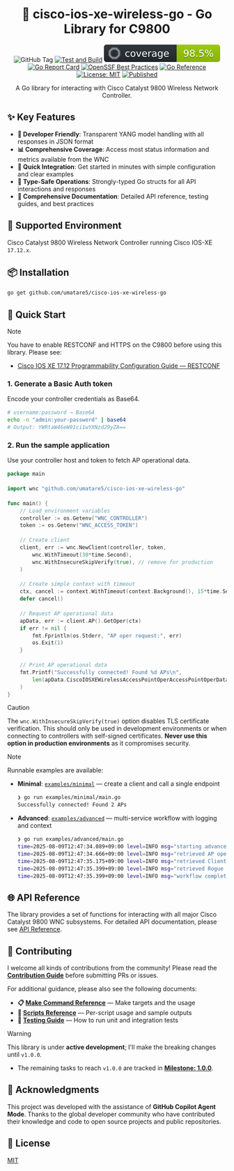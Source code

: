 <h1 align="center">📗 cisco-ios-xe-wireless-go - Go Library for C9800</h1>

<p align="center">
  <img alt="GitHub Tag" src="https://img.shields.io/github/v/tag/umatare5/cisco-ios-xe-wireless-go?label=Latest%20version" />
  <a href="https://github.com/umatare5/cisco-ios-xe-wireless-go/actions/workflows/go-test-build.yml"><img alt="Test and Build" src="https://github.com/umatare5/cisco-ios-xe-wireless-go/actions/workflows/go-test-build.yml/badge.svg?branch=main" /></a>
  <img alt="Test Coverage" src="docs/assets/coverage.svg" />
  <a href="https://goreportcard.com/report/github.com/umatare5/cisco-ios-xe-wireless-go"><img alt="Go Report Card" src="https://goreportcard.com/badge/github.com/umatare5/cisco-ios-xe-wireless-go" /></a>
  <a href="https://www.bestpractices.dev/projects/10969"><img alt="OpenSSF Best Practices" src="https://www.bestpractices.dev/projects/10969/badge" /></a>
  <a href="https://pkg.go.dev/github.com/umatare5/cisco-ios-xe-wireless-go"><img alt="Go Reference" src="https://pkg.go.dev/badge/umatare5/cisco-ios-xe-wireless-go.svg" /></a>
  <a href="./LICENSE"><img alt="License: MIT" src="https://img.shields.io/badge/License-MIT-yellow.svg" /></a>
  <a href="https://developer.cisco.com/codeexchange/github/repo/umatare5/cisco-ios-xe-wireless-go"><img alt="Published" src="https://static.production.devnetcloud.com/codeexchange/assets/images/devnet-published.svg" /></a>
</p>

<p align="center">A Go library for interacting with Cisco Catalyst 9800 Wireless Network Controller.</p>

## ✨️ Key Features

- **🔧 Developer Friendly**: Transparent YANG model handling with all responses in JSON format
- **📊 Comprehensive Coverage**: Access most status information and metrics available from the WNC
- **🚀 Quick Integration**: Get started in minutes with simple configuration and clear examples
- **🎯 Type-Safe Operations**: Strongly-typed Go structs for all API interactions and responses
- **📖 Comprehensive Documentation**: Detailed API reference, testing guides, and best practices

## 📡 Supported Environment

Cisco Catalyst 9800 Wireless Network Controller running Cisco IOS-XE `17.12.x`.

## 📦 Installation

```bash
go get github.com/umatare5/cisco-ios-xe-wireless-go
```

## 🚀 Quick Start

> [!NOTE]
> You have to enable RESTCONF and HTTPS on the C9800 before using this library. Please see:
>
> - [Cisco IOS XE 17.12 Programmability Configuration Guide — RESTCONF](https://www.cisco.com/c/en/us/td/docs/ios-xml/ios/prog/configuration/1712/b_1712_programmability_cg/m_1712_prog_restconf.html#id_70432)

### 1. Generate a Basic Auth token

Encode your controller credentials as Base64.

```bash
# username:password → Base64
echo -n "admin:your-password" | base64
# Output: YWRtaW46eW91ci1wYXNzd29yZA==
```

### 2. Run the sample application

Use your controller host and token to fetch AP operational data.

```go
package main

import wnc "github.com/umatare5/cisco-ios-xe-wireless-go"

func main() {
    // Load environment variables
    controller := os.Getenv("WNC_CONTROLLER")
    token := os.Getenv("WNC_ACCESS_TOKEN")

    // Create client
    client, err := wnc.NewClient(controller, token,
        wnc.WithTimeout(30*time.Second),
        wnc.WithInsecureSkipVerify(true), // remove for production
    )

    // Create simple context with timeout
    ctx, cancel := context.WithTimeout(context.Background(), 15*time.Second)
    defer cancel()

    // Request AP operational data
    apData, err := client.AP().GetOper(ctx)
    if err != nil {
        fmt.Fprintln(os.Stderr, "AP oper request:", err)
        os.Exit(1)
    }

    // Print AP operational data
    fmt.Printf("Successfully connected! Found %d APs\n",
        len(apData.CiscoIOSXEWirelessAccessPointOperAccessPointOperData.OperData)
    )
}
```

> [!CAUTION]
> The `wnc.WithInsecureSkipVerify(true)` option disables TLS certificate verification. This should only be used in development environments or when connecting to controllers with self-signed certificates. **Never use this option in production environments** as it compromises security.

> [!NOTE]
> Runnable examples are available:
>
> - **Minimal**: [`examples/minimal`](./examples/minimal) — create a client and call a single endpoint
>
>   ```bash
>   ❯ go run examples/minimal/main.go
>   Successfully connected! Found 2 APs
>   ```
>
> - **Advanced**: [`examples/advanced`](./examples/advanced) — multi-service workflow with logging and context
>
>   ```bash
>   ❯ go run examples/advanced/main.go
>   time=2025-08-09T12:47:34.089+09:00 level=INFO msg="starting advanced WNC example" controller=wnc1.example.internal
>   time=2025-08-09T12:47:34.666+09:00 level=INFO msg="retrieved AP operational data" ptr=true
>   time=2025-08-09T12:47:35.175+09:00 level=INFO msg="retrieved Client operational data" ptr=true
>   time=2025-08-09T12:47:35.399+09:00 level=INFO msg="retrieved Rogue operational data" ptr=true
>   time=2025-08-09T12:47:35.399+09:00 level=INFO msg="workflow completed successfully"
>   ```

## 🌐 API Reference

The library provides a set of functions for interacting with all major Cisco Catalyst 9800 WNC subsystems. For detailed API documentation, please see [API Reference](./docs/API_REFERENCE.md).

## 🤝 Contributing

I welcome all kinds of contributions from the community! Please read the **[Contribution Guide](./CONTRIBUTING.md)** before submitting PRs or issues.

For additional guidance, please also see the following documents:

- **📋 [Make Command Reference](./docs/MAKE_REFERENCE.md)** — Make targets and the usage
- **📜 [Scripts Reference](./docs/SCRIPT_REFERENCE.md)** — Per-script usage and sample outputs
- **🧪 [Testing Guide](./docs/TESTING.md)** — How to run unit and integration tests

> [!WARNING]
> This library is under **active development**; I'll make the breaking changes until `v1.0.0`.
>
> - The remaining tasks to reach `v1.0.0` are tracked in **[Milestone: 1.0.0](https://github.com/umatare5/cisco-ios-xe-wireless-go/milestone/1)**.

## 🙏 Acknowledgments

This project was developed with the assistance of **GitHub Copilot Agent Mode**. Thanks to the global developer community who have contributed their knowledge and code to open source projects and public repositories.

## 📄 License

[MIT](./LICENSE)
